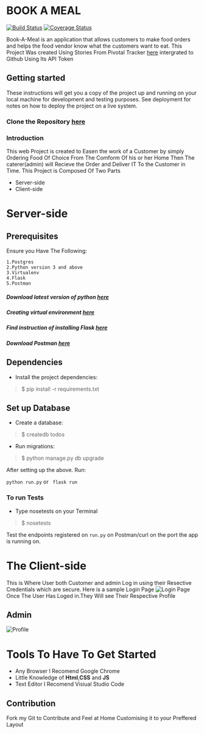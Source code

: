 # BOOK A MEAL
[![Build Status](https://travis-ci.org/quantum35/book-a-meal.github.io.svg?branch=master)](https://travis-ci.org/quantum35/book-a-meal.github.io)
[![Coverage Status](https://coveralls.io/repos/github/quantum35/Book-A-Meal-Backup/badge.svg?branch=feature)](https://coveralls.io/github/quantum35/Book-A-Meal-Backup?branch=feature)

Book-A-Meal is an application that allows customers to make food orders and helps the food vendor know what the customers want to eat.
This Project Was created Using  Stories From Pivotal Tracker [here](https://www.pivotaltracker.com/n/projects/2165741) intergrated to Github Using Its API Token

## Getting started
These instructions will get you a copy of the project up and running on your local machine for development and testing purposes. 
See deployment for notes on how to deploy the project on a live system.
###                             Clone the Repository [here](https://github.com/quantum35/book-a-meal.github.io.git)

### Introduction
This web Project is created to Easen the work of a Customer by simply Ordering Food Of Choice From The Comform Of his or her Home Then The caterer(admin) will Recieve the Order and Deliver IT To the Customer in Time.
This Project is Composed Of Two Parts

* Server-side
* Client-side

# Server-side

## Prerequisites
Ensure you Have The Following:

```
1.Postgres
2.Python version 3 and above
3.Virtualenv
4.Flask
5.Postman
```
##### Download latest version of python [here](https://www.python.org/downloads/release/python-365/)
##### Creating virtual environment [here](http://docs.python-guide.org/en/latest/dev/virtualenvs/)
##### Find instruction of installing  Flask [here](http://flask.pocoo.org/docs/1.0/installation/)
##### Download Postman [here](https://www.getpostman.com)

## Dependencies
- Install the project dependencies:
> $ pip install -r requirements.txt

## Set up Database
- Create a database:
> $ createdb todos

- Run migrations:
> $ python manage.py db upgrade

After setting up the above. Run:

```python run.py``` or ``` flask run```
### To run Tests
- Type nosetests on your Terminal
> $ nosetests

Test the endpoints registered on `run.py` on Postman/curl on the port the app is running on. 


# The Client-side

This is Where User both Customer and admin Log in using their Resective Credentials which are secure.
 Here is a sample Login Page ![Login Page](https://github.com/quantum35/book-a-meal.github.io/blob/master/UI/gh-images/Screen%20Shot%202018-04-22%20at%2001.55.19.png) 
Once The User Has Loged in.They Will see Their Respective Profile
## Admin
![Profile](https://github.com/quantum35/book-a-meal.github.io/blob/master/UI/gh-images/Screen%20Shot%202018-04-22%20at%2001.54.45.png)

# Tools To Have To Get Started

* Any Browser I Recomend Google Chrome
* Little Knowledge of **Html**,**CSS** and **JS**
* Text Editor I Recomend Visiual Studio Code

## Contribution
Fork my Git to Contribute and Feel at Home Customising it to your Preffered Layout
